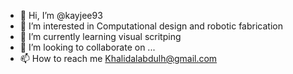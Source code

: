 - 👋 Hi, I’m @kayjee93
- 👀 I’m interested in Computational design and robotic fabrication
- 🌱 I’m currently learning visual scritping 
- 💞️ I’m looking to collaborate on ...
- 📫 How to reach me Khalidalabdulh@gmail.com

<!---
kayjee93/kayjee93 is a ✨ special ✨ repository because its `README.md` (this file) appears on your GitHub profile.
You can click the Preview link to take a look at your changes.
--->

